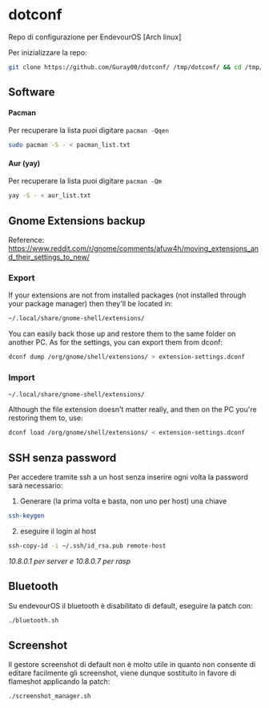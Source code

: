 # dotconf
Repo di configurazione per EndevourOS [Arch linux]


Per inizializzare la repo:
```bash
git clone https://github.com/Guray00/dotconf/ /tmp/dotconf/ && cd /tmp/dotconf/ && chmod a+rwx *.sh
```



## Software
#### Pacman
Per recuperare la lista puoi digitare `pacman -Qqen`
```bash
sudo pacman -S - < pacman_list.txt
```

#### Aur (yay)
Per recuperare la lista puoi digitare `pacman -Qm`
```bash
yay -S - < aur_list.txt
```

## Gnome Extensions backup
Reference: https://www.reddit.com/r/gnome/comments/afuw4h/moving_extensions_and_their_settings_to_new/

### Export
If your extensions are not from installed packages (not installed through your package manager) then they'll be located in:

```bash
~/.local/share/gnome-shell/extensions/
```

You can easily back those up and restore them to the same folder on another PC. As for the settings, you can export them from dconf:

```bash
dconf dump /org/gnome/shell/extensions/ > extension-settings.dconf
```

### Import
```bash
~/.local/share/gnome-shell/extensions/
```

Although the file extension doesn't matter really, and then on the PC you're restoring them to, use:

```bash
dconf load /org/gnome/shell/extensions/ < extension-settings.dconf
```

## SSH senza password
Per accedere tramite ssh a un host senza inserire ogni volta la password sarà necessario:

1) Generare (la prima volta e basta, non uno per host) una chiave
```bash
ssh-keygen
```

2) eseguire il login al host 
```bash
ssh-copy-id -i ~/.ssh/id_rsa.pub remote-host
```

_10.8.0.1 per server e 10.8.0.7 per rasp_

## Bluetooth
Su endevourOS il bluetooth è disabilitato di default, eseguire la patch con:
```bash
./bluetooth.sh
```

## Screenshot
Il gestore screenshot di default non è molto utile in quanto non consente di editare facilmente gli screenshot, viene dunque sostituito in favore di flameshot applicando la patch:
```bash
./screenshot_manager.sh
```
